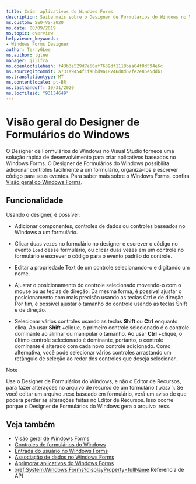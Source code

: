 ```yaml
---
title: Criar aplicativos do Windows Forms
description: Saiba mais sobre o Designer de Formulários do Windows no Visual Studio, que fornece uma solução rápida de desenvolvimento para a criação de aplicativos baseados em Windows Forms.
ms.custom: SEO-VS-2020
ms.date: 08/09/2019
ms.topic: overview
helpviewer_keywords:
- Windows Forms Designer
author: TerryGLee
ms.author: tglee
manager: jillfra
ms.openlocfilehash: f43b3e529d7e56af7639df1118baa64f0d594e6c
ms.sourcegitcommit: a731a9454f1fa6bd9a18746d8d62fe2e85e5ddb1
ms.translationtype: MT
ms.contentlocale: pt-BR
ms.lasthandoff: 10/31/2020
ms.locfileid: "93134649"
---
```

# <a name="windows-forms-designer-overview"></a>Visão geral do Designer de Formulários do Windows

O Designer de Formulários do Windows no Visual Studio fornece uma solução rápida de desenvolvimento para criar aplicativos baseados no Windows Forms. O Designer de Formulários do Windows possibilita adicionar controles facilmente a um formulário, organizá-los e escrever código para seus eventos. Para saber mais sobre o Windows Forms, confira [Visão geral do Windows Forms](/dotnet/framework/winforms/windows-forms-overview).

## <a name="functionality"></a>Funcionalidade

Usando o designer, é possível:

- Adicionar componentes, controles de dados ou controles baseados no Windows a um formulário.

- Clicar duas vezes no formulário no designer e escrever o código no evento `Load` desse formulário, ou clicar duas vezes em um controle no formulário e escrever o código para o evento padrão do controle.

- Editar a propriedade Text de um controle selecionando-o e digitando um nome.

- Ajustar o posicionamento do controle selecionado movendo-o com o mouse ou as teclas de direção. Da mesma forma, é possível ajustar o posicionamento com mais precisão usando as teclas Ctrl e de direção. Por fim, é possível ajustar o tamanho do controle usando as teclas Shift e de direção.

- Selecionar vários controles usando as teclas **Shift** ou **Ctrl** enquanto clica. Ao usar **Shift** +clique, o primeiro controle selecionado é o controle dominante ao alinhar ou manipular o tamanho. Ao usar **Ctrl** +clique, o último controle selecionado é dominante, portanto, o controle dominante é alterado com cada novo controle adicionado. Como alternativa, você pode selecionar vários controles arrastando um retângulo de seleção ao redor dos controles que deseja selecionar.

> [!NOTE]
> Use o Designer de Formulários do Windows, e não o Editor de Recursos, para fazer alterações no arquivo de recurso de um formulário ( *.resx* ). Se você editar um arquivo .resx baseado em formulário, verá um aviso de que poderá perder as alterações feitas no Editor de Recursos. Isso ocorre porque o Designer de Formulários do Windows gera o arquivo .resx.

## <a name="see-also"></a>Veja também

- [Visão geral de Windows Forms](/dotnet/framework/winforms/windows-forms-overview)
- [Controles de formulários do Windows](/dotnet/framework/winforms/controls/)
- [Entrada do usuário no Windows Forms](/dotnet/framework/winforms/user-input-in-windows-forms)
- [Associação de dados no Windows Forms](/dotnet/framework/winforms/windows-forms-data-binding)
- [Aprimorar aplicativos do Windows Forms](/dotnet/framework/winforms/advanced/)
- <xref:System.Windows.Forms?displayProperty=fullName> Referência de API

